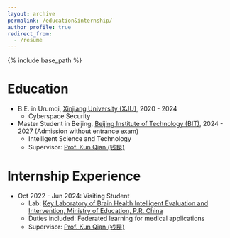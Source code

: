 ```yaml
---
layout: archive
permalink: /education&internship/
author_profile: true
redirect_from:
  - /resume
---
```


{% include base_path %}

Education
======
* B.E. in Urumqi, [Xinjiang University (XJU)](https://www.xju.edu.cn/), 2020 - 2024
  * Cyberspace Security 
* Master Student in Beijing, [Beijing Institute of Technology (BIT)](https://www.bit.edu.cn/), 2024 - 2027 (Admission without entrance exam)
  * Intelligent Science and Technology
  * Supervisor: [Prof. Kun Qian (钱昆)](https://eecsqian.com/) 

Internship Experience
======
* Oct 2022 - Jun 2024: Visiting Student
  * Lab: [Key Laboratory of Brain Health Intelligent Evaluation and Intervention, Ministry of Education, P.R. China](https://bhe-lab.org/)
  * Duties included: Federated learning for medical applications
  * Supervisor: [Prof. Kun Qian (钱昆)](https://eecsqian.com/) 



